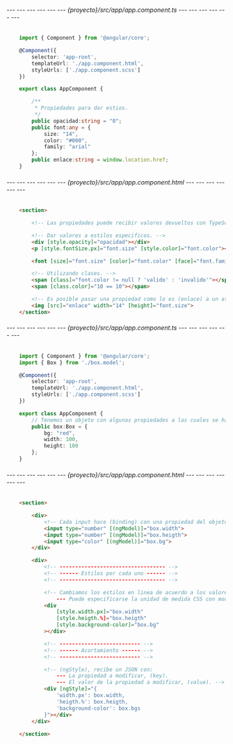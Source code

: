 <!-- ##########=======================########## -->
<!-- ######===--- Cambiar atributos ---===###### -->
<!-- ##########=======================########## -->

###### --- --- --- --- --- --- {proyecto}/src/app/app.component.ts --- --- --- --- --- --- ######
```typescript
	import { Component } from '@angular/core';

	@Component({
		selector: 'app-root',
		templateUrl: './app.component.html', 
		styleUrls: ['./app.component.scss']
	})

	export class AppComponent {

		/**
		 * Propiedades para dar estios.
		 */
		public opacidad:string = "0";
		public font:any = {
			size: "14", 
			color: "#000", 
			family: "arial"
		};
		public enlace:string = window.location.href;
	}
```

###### --- --- --- --- --- --- {proyecto}/src/app/app.component.html --- --- --- --- --- --- ######
```html
	<section>

		<!-- Las propiedades puede recibir valores devueltos con TypeScript. -->

		<!-- Dar valores a estilos especificos. -->
		<div [style.opacity]="opacidad"></div>
		<p [style.fontSize.px]="font.size" [style.color]="font.color"></p>

		<font [size]="font.size" [color]="font.color" [face]="font.family">Hola mundo</font>

		<!-- Utilizando clases. -->
		<span [class]="font.color != null ? 'valido' : 'invalido'"></span>
		<span [class.color]="10 == 10"></span>

		<!-- Es posible pasar una propiedad como lo es (enlace) a un atributo. -->
		<img [src]="enlace" width="14" [height]="font.size">
	</section>
```

<!-- ##########=============########## -->
<!-- ######===--- Binding ---===###### -->
<!-- ##########=============########## -->

###### --- --- --- --- --- --- {proyecto}/src/app/app.component.ts --- --- --- --- --- --- ######
```typescript
	import { Component } from '@angular/core';
	import { Box } from './box.model';

	@Component({
		selector: 'app-root',
		templateUrl: './app.component.html', 
		styleUrls: ['./app.component.scss']
	})

	export class AppComponent {
		// Tenemos un objeto con algunas propiedades a las cuales se hara un binding.
		public box:Box = {
			bg: "red", 
			width: 100, 
			height: 100
		};
	}
```

###### --- --- --- --- --- --- {proyecto}/src/app/app.component.html --- --- --- --- --- --- ######
```html
	<section>

		<div>
			<!-- Cada input hace (binding) con una propiedad del objeto (box). -->
			<input type="number" [(ngModel)]="box.width">
			<input type="number" [(ngModel)]="box.heigth">
			<input type="color" [(ngModel)]="box.bg">
		</div>

		<div>
			<!-- ---------------------------------- -->
			<!-- ------ Estilos por cada uno ------ -->
			<!-- ---------------------------------- -->

			<!-- Cambiamos los estilos en linea de acuerdo a los valores del objeto (box). Las medidas pueden ser: 
				--- Puede especificarse la unidad de medida CSS con modificadores, [px, %, em, rem, etc]. -->
			<div 
				[style.width.px]="box.width" 
				[style.heigth.%]="box.heigth" 
				[style.background-color]="box.bg"
			></div>

			<!-- -------------------------- -->
			<!-- ------ Acortamiento ------ -->
			<!-- -------------------------- -->

			<!-- (ngStyle), recibe un JSON con: 
				--- La propiedad a modificar, (key).
				--- El valor de la propiedad a modificar, (value). -->
			<div [ngStyle]="{
				'width.px': box.width, 
				'heigth.%': box.heigth, 
				'background-color': box.bgs
			}"></div>
		</div>
		
	</section>
```